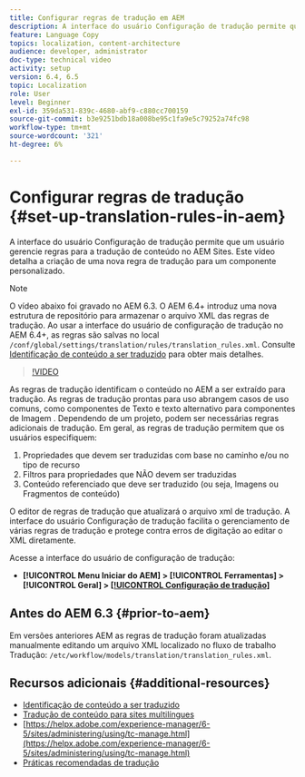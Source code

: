 ```yaml
---
title: Configurar regras de tradução em AEM
description: A interface do usuário Configuração de tradução permite que um usuário gerencie regras para a tradução de conteúdo no AEM Sites. Este vídeo detalha a criação de uma nova regra de tradução para um componente personalizado.
feature: Language Copy
topics: localization, content-architecture
audience: developer, administrator
doc-type: technical video
activity: setup
version: 6.4, 6.5
topic: Localization
role: User
level: Beginner
exl-id: 359da531-839c-4680-abf9-c880cc700159
source-git-commit: b3e9251bdb18a008be95c1fa9e5c79252a74fc98
workflow-type: tm+mt
source-wordcount: '321'
ht-degree: 6%

---
```


# Configurar regras de tradução {#set-up-translation-rules-in-aem}

A interface do usuário Configuração de tradução permite que um usuário gerencie regras para a tradução de conteúdo no AEM Sites. Este vídeo detalha a criação de uma nova regra de tradução para um componente personalizado.

>[!NOTE]
>
> O vídeo abaixo foi gravado no AEM 6.3. O AEM 6.4+ introduz uma nova estrutura de repositório para armazenar o arquivo XML das regras de tradução. Ao usar a interface do usuário de configuração de tradução no AEM 6.4+, as regras são salvas no local `/conf/global/settings/translation/rules/translation_rules.xml`. Consulte [Identificação de conteúdo a ser traduzido](https://helpx.adobe.com/experience-manager/6-5/sites/administering/using/tc-rules.html) para obter mais detalhes.

>[!VIDEO](https://video.tv.adobe.com/v/18135?quality=12&learn=on)

As regras de tradução identificam o conteúdo no AEM a ser extraído para tradução. As regras de tradução prontas para uso abrangem casos de uso comuns, como componentes de Texto e texto alternativo para componentes de Imagem . Dependendo de um projeto, podem ser necessárias regras adicionais de tradução. Em geral, as regras de tradução permitem que os usuários especifiquem:

1. Propriedades que devem ser traduzidas com base no caminho e/ou no tipo de recurso
2. Filtros para propriedades que NÃO devem ser traduzidas
3. Conteúdo referenciado que deve ser traduzido (ou seja, Imagens ou Fragmentos de conteúdo)

O editor de regras de tradução que atualizará o arquivo xml de tradução. A interface do usuário Configuração de tradução facilita o gerenciamento de várias regras de tradução e protege contra erros de digitação ao editar o XML diretamente.

Acesse a interface do usuário de configuração de tradução:

* **[!UICONTROL Menu Iniciar do AEM] > [!UICONTROL Ferramentas] > [!UICONTROL Geral] > [[!UICONTROL Configuração de tradução]](http://localhost:4502/libs/cq/translation/translationrules/contexts.html)**

## Antes do AEM 6.3 {#prior-to-aem}

Em versões anteriores AEM as regras de tradução foram atualizadas manualmente editando um arquivo XML localizado no fluxo de trabalho Tradução: `/etc/workflow/models/translation/translation_rules.xml`.

## Recursos adicionais {#additional-resources}

* [Identificação de conteúdo a ser traduzido](https://helpx.adobe.com/experience-manager/6-5/sites/administering/using/tc-rules.html)
* [Tradução de conteúdo para sites multilíngues](https://helpx.adobe.com/br/experience-manager/6-5/sites/administering/using/translation.html)
* [https://helpx.adobe.com/experience-manager/6-5/sites/administering/using/tc-manage.html](https://helpx.adobe.com/experience-manager/6-5/sites/administering/using/tc-manage.html)
* [Práticas recomendadas de tradução](https://helpx.adobe.com/experience-manager/6-5/sites/administering/using/tc-bp.html)

